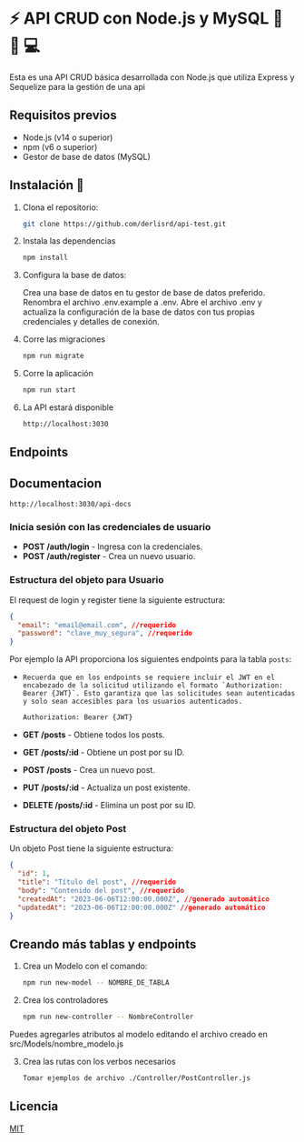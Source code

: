 
# ⚡ API CRUD con Node.js y MySQL 🍃	 🐬 💻

Esta es una API CRUD básica desarrollada con Node.js que utiliza Express y Sequelize para la gestión de una api

## Requisitos previos

- Node.js (v14 o superior)
- npm (v6 o superior)
- Gestor de base de datos (MySQL)

## Instalación  🚀

1. Clona el repositorio:

   ```bash
   git clone https://github.com/derlisrd/api-test.git
2. Instala las dependencias
    ```bash
    npm install
3. Configura la base de datos:

    Crea una base de datos en tu gestor de base de datos preferido.
    Renombra el archivo .env.example a .env.
    Abre el archivo .env y actualiza la configuración de la base de datos con tus propias credenciales y detalles de conexión.

4. Corre las migraciones
    ```bash
    npm run migrate
5. Corre la aplicación
    ```bash
    npm run start
6. La API estará disponible
    
    ```bash
    http://localhost:3030

## Endpoints

## Documentacion

    http://localhost:3030/api-docs

### Inicia sesión con las credenciales de usuario
    
- **POST /auth/login** - Ingresa con la credenciales.
- **POST /auth/register** - Crea un nuevo usuario.

### Estructura del objeto para Usuario
El request de login y register tiene la siguiente estructura:

```json
{
  "email": "email@email.com", //requerido
  "password": "clave_muy_segura", //requerido
} 
```



Por ejemplo la API proporciona los siguientes endpoints para la tabla `posts`:

- ``Recuerda que en los endpoints se requiere incluir el JWT en el encabezado de la solicitud utilizando el formato `Authorization: Bearer {JWT}`. Esto garantiza que las solicitudes sean autenticadas y solo sean accesibles para los usuarios autenticados.``

    ```bash
    Authorization: Bearer {JWT}

- **GET /posts** - Obtiene todos los posts.
- **GET /posts/:id** - Obtiene un post por su ID.
- **POST /posts** - Crea un nuevo post.
- **PUT /posts/:id** - Actualiza un post existente.
- **DELETE /posts/:id** - Elimina un post por su ID.

### Estructura del objeto Post

Un objeto Post tiene la siguiente estructura:

```json
{
  "id": 1,
  "title": "Título del post", //requerido 
  "body": "Contenido del post", //requerido
  "createdAt": "2023-06-06T12:00:00.000Z", //generado automático
  "updatedAt": "2023-06-06T12:00:00.000Z" //generado automático
} 
```

## Creando más tablas y endpoints
 
1. Crea un Modelo con el comando:

   ```bash
   npm run new-model -- NOMBRE_DE_TABLA

2. Crea los controladores
    ```bash
    npm run new-controller -- NombreController

Puedes agregarles atributos al modelo editando el archivo creado en src/Models/nombre_modelo.js

3. Crea las rutas con los verbos necesarios
    ```bash
    Tomar ejemplos de archivo ./Controller/PostController.js

 
## Licencia  

[MIT](https://choosealicense.com/licenses/mit/)
